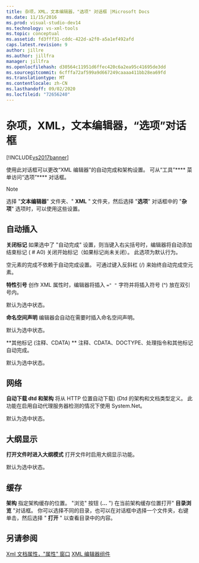 ```yaml
---
title: 杂项，XML，文本编辑器，"选项" 对话框 |Microsoft Docs
ms.date: 11/15/2016
ms.prod: visual-studio-dev14
ms.technology: vs-xml-tools
ms.topic: conceptual
ms.assetid: fd3fff31-cddc-422d-a2f0-a5a1ef492afd
caps.latest.revision: 9
author: jillre
ms.author: jillfra
manager: jillfra
ms.openlocfilehash: d30564c11951d6ffec420c6a2ea95c41695de3dd
ms.sourcegitcommit: 6cfffa72af599a9d667249caaaa411bb28ea69fd
ms.translationtype: MT
ms.contentlocale: zh-CN
ms.lasthandoff: 09/02/2020
ms.locfileid: "72656240"
---
```

# <a name="miscellaneous-xml-text-editor-options-dialog-box"></a>杂项，XML，文本编辑器，“选项”对话框
[!INCLUDE[vs2017banner](../includes/vs2017banner.md)]

使用此对话框可以更改“XML 编辑器”的自动完成和架构设置。 可从“工具”**** 菜单访问“选项”**** 对话框。

> [!NOTE]
> 选择 "**文本编辑器**" 文件夹、" **XML** " 文件夹，然后选择 "**选项**" 对话框中的 "**杂项**" 选项时，可以使用这些设置。

## <a name="auto-insert"></a>自动插入
 **关闭标记** 如果选中了 "自动完成" 设置，则当键入右尖括号时，编辑器将自动添加结束标记 ( # A0) 关闭开始标记（如果标记尚未关闭）。 此选项为默认行为。

 空元素的完成不依赖于自动完成设置。 可通过键入反斜杠 (/) 来始终自动完成空元素。

 **特性引号** 创作 XML 属性时，编辑器将插入 `=" "` 字符并将插入符号 (^) 放在双引号内。

 默认为选中状态。

 **命名空间声明** 编辑器会自动在需要时插入命名空间声明。

 默认为选中状态。

 **其他标记 (注释、CDATA) ** 注释、CDATA、DOCTYPE、处理指令和其他标记自动完成。

 默认为选中状态。

## <a name="network"></a>网络
 **自动下载 dtd 和架构** 将从 HTTP 位置自动下载)  (Dtd 的架构和文档类型定义。 此功能在启用自动代理服务器检测的情况下使用 System.Net。

 默认为选中状态。

## <a name="outlining"></a>大纲显示
 **打开文件时进入大纲模式** 打开文件时启用大纲显示功能。

 默认为选中状态。

## <a name="caching"></a>缓存
 **架构** 指定架构缓存的位置。 "浏览" 按钮 (**...** ") 在当前架构缓存位置打开" **目录浏览** "对话框。 你可以选择不同的目录，也可以在对话框中选择一个文件夹，右键单击，然后选择 " **打开** " 以查看目录中的内容。

## <a name="see-also"></a>另请参阅
 [Xml 文档属性，"属性" 窗口](../xml-tools/xml-document-properties-properties-window.md) [XML 编辑器组件](../xml-tools/xml-editor-components.md)
